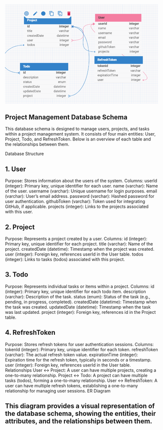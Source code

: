 ![img.png](img.png)

## Project Management Database Schema

This database schema is designed to manage users, projects, and tasks within a project management system. It consists of four main entities: User, Project, Todo, and RefreshToken. Below is an overview of each table and the relationships between them.

Database Structure
## 1. User

   Purpose: Stores information about the users of the system.
   Columns:
   userId (integer): Primary key, unique identifier for each user.
   name (varchar): Name of the user.
   username (varchar): Unique username for login purposes.
   email (varchar): User’s email address.
   password (varchar): Hashed password for user authentication.
   githubToken (varchar): Token used for integrating GitHub, if applicable.
   projects (integer): Links to the projects associated with this user.

## 2. Project
   Purpose: Represents a project created by a user.
   Columns:
   id (integer): Primary key, unique identifier for each project.
   title (varchar): Name of the project.
   createdDate (datetime): Timestamp when the project was created.
   user (integer): Foreign key, references userId in the User table.
   todos (integer): Links to tasks (todos) associated with this project.
## 3. Todo
   Purpose: Represents individual tasks or items within a project.
   Columns:
   id (integer): Primary key, unique identifier for each todo item.
   description (varchar): Description of the task.
   status (enum): Status of the task (e.g., pending, in progress, completed).
   createdDate (datetime): Timestamp when the task was created.
   updatedDate (datetime): Timestamp when the task was last updated.
   project (integer): Foreign key, references id in the Project table.
## 4. RefreshToken
   Purpose: Stores refresh tokens for user authentication sessions.
   Columns:
   tokenId (integer): Primary key, unique identifier for each token.
   refreshToken (varchar): The actual refresh token value.
   expirationTime (integer): Expiration time for the refresh token, typically in seconds or a timestamp.
   user (integer): Foreign key, references userId in the User table.
   Relationships
   User ↔ Project: A user can have multiple projects, creating a one-to-many relationship.
   Project ↔ Todo: A project can have multiple tasks (todos), forming a one-to-many relationship.
   User ↔ RefreshToken: A user can have multiple refresh tokens, establishing a one-to-many relationship for managing user sessions.
   ER Diagram

## This diagram provides a visual representation of the database schema, showing the entities, their attributes, and the relationships between them.

